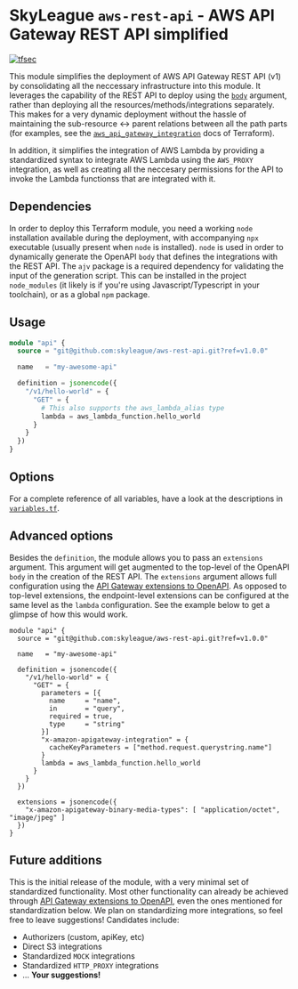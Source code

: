 # SkyLeague `aws-rest-api` - AWS API Gateway REST API simplified

[![tfsec](https://github.com/skyleague/aws-rest-api/actions/workflows/tfsec.yml/badge.svg?branch=main)](https://github.com/skyleague/aws-rest-api/actions/workflows/tfsec.yml)

This module simplifies the deployment of AWS API Gateway REST API (v1) by consolidating all the neccessary infrastructure into this module. It leverages the capability of the REST API to deploy using the [`body`](https://registry.terraform.io/providers/hashicorp/aws/latest/docs/resources/api_gateway_rest_api#body) argument, rather than deploying all the resources/methods/integrations separately. This makes for a very dynamic deployment without the hassle of maintaining the sub-resource <-> parent relations between all the path parts (for examples, see the [`aws_api_gateway_integration`](https://registry.terraform.io/providers/hashicorp/aws/latest/docs/resources/api_gateway_integration) docs of Terraform).

In addition, it simplifies the integration of AWS Lambda by providing a standardized syntax to integrate AWS Lambda using the `AWS_PROXY` integration, as well as creating all the neccesary permissions for the API to invoke the Lambda functionss that are integrated with it.

## Dependencies

In order to deploy this Terraform module, you need a working `node` installation available during the deployment, with accompanying `npx` executable (usually present when `node` is installed). `node` is used in order to dynamically generate the OpenAPI `body` that defines the integrations with the REST API. The `ajv` package is a required dependency for validating the input of the generation script. This can be installed in the project `node_modules` (it likely is if you're using Javascript/Typescript in your toolchain), or as a global `npm` package.

## Usage

```terraform
module "api" {
  source = "git@github.com:skyleague/aws-rest-api.git?ref=v1.0.0"

  name   = "my-awesome-api"

  definition = jsonencode({
    "/v1/hello-world" = {
      "GET" = {
        # This also supports the aws_lambda_alias type
        lambda = aws_lambda_function.hello_world
      }
    }
  })
}
```

## Options

For a complete reference of all variables, have a look at the descriptions in [`variables.tf`](./variables.tf).

## Advanced options

Besides the `definition`, the module allows you to pass an `extensions` argument. This argument will get augmented to the top-level of the OpenAPI `body` in the creation of the REST API. The `extensions` argument allows full configuration using the [API Gateway extensions to OpenAPI](https://docs.aws.amazon.com/apigateway/latest/developerguide/api-gateway-swagger-extensions.html). As opposed to top-level extensions, the endpoint-level extensions can be configured at the same level as the `lambda` configuration. See the example below to get a glimpse of how this would work.

```hcl
module "api" {
  source = "git@github.com:skyleague/aws-rest-api.git?ref=v1.0.0"

  name   = "my-awesome-api"

  definition = jsonencode({
    "/v1/hello-world" = {
      "GET" = {
        parameters = [{
          name     = "name",
          in       = "query",
          required = true,
          type     = "string"
        }]
        "x-amazon-apigateway-integration" = {
          cacheKeyParameters = ["method.request.querystring.name"]
        }
        lambda = aws_lambda_function.hello_world
      }
    }
  })

  extensions = jsonencode({
    "x-amazon-apigateway-binary-media-types": [ "application/octet", "image/jpeg" ]
  })
}
```

## Future additions

This is the initial release of the module, with a very minimal set of standardized functionality. Most other functionality can already be achieved through [API Gateway extensions to OpenAPI](https://docs.aws.amazon.com/apigateway/latest/developerguide/api-gateway-swagger-extensions.html), even the ones mentioned for standardization below. We plan on standardizing more integrations, so feel free to leave suggestions! Candidates include:

- Authorizers (custom, apiKey, etc)
- Direct S3 integrations
- Standardized `MOCK` integrations
- Standardized `HTTP_PROXY` integrations
- ... **Your suggestions!**
